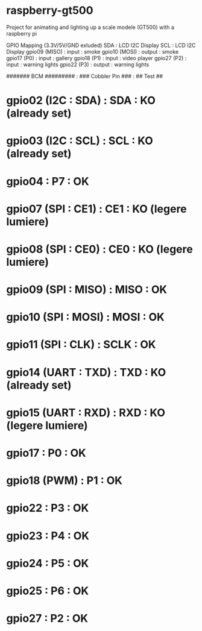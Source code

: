 # raspberry-gt500
Project for animating and lighting up a scale modele (GT500) with a raspberry pi

GPIO Mapping (3.3V/5V/GND exluded)
SDA           : LCD I2C Display
SCL           : LCD I2C Display
gpio09 (MISO) : input  : smoke
gpio10 (MOSI) : output : smoke   
gpio17 (P0)   : input  : gallery
gpio18 (P1)   : input  : video player
gpio27 (P2)   : input  : warning lights
gpio22 (P3)   : output : warning lights




####### BCM ######### : ### Cobbler Pin ### : ## Test ##
# gpio02 (I2C : SDA)  : SDA                 : KO (already set)
# gpio03 (I2C : SCL)  : SCL                 : KO (already set)
# gpio04              : P7                   : OK
# gpio07 (SPI : CE1)  : CE1                 : KO (legere lumiere)
# gpio08 (SPI : CE0)  : CE0                 : KO (legere lumiere)
# gpio09 (SPI : MISO) : MISO                : OK
# gpio10 (SPI : MOSI) : MOSI                : OK
# gpio11 (SPI : CLK)  : SCLK                : OK
# gpio14 (UART : TXD) : TXD                 : KO (already set)
# gpio15 (UART : RXD) : RXD                 : KO (legere lumiere)
# gpio17              : P0                   : OK
# gpio18 (PWM)        : P1                   : OK
# gpio22              : P3                   : OK
# gpio23              : P4                   : OK
# gpio24              : P5                   : OK
# gpio25              : P6                   : OK
# gpio27              : P2                   : OK
